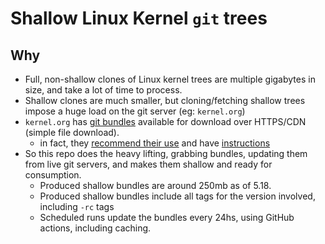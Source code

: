 # Shallow Linux Kernel `git` trees

## Why

- Full, non-shallow clones of Linux kernel trees are multiple gigabytes in size, and take a lot of time to process.
- Shallow clones are much smaller, but cloning/fetching shallow trees impose a huge load on the git server (eg: `kernel.org`)
- `kernel.org` has [git bundles](https://git-scm.com/docs/git-bundle) available for download over HTTPS/CDN (simple file download).
  - in fact, they [recommend their use](https://www.kernel.org/best-way-to-do-linux-clones-for-your-ci.html) and have [instructions](https://www.kernel.org/cloning-linux-from-a-bundle.html) 
- So this repo does the heavy lifting, grabbing bundles, updating them from live git servers, and makes them shallow and ready for consumption.
  - Produced shallow bundles are around 250mb as of 5.18.
  - Produced shallow bundles include all tags for the version involved, including `-rc` tags
  - Scheduled runs update the bundles every 24hs, using GitHub actions, including caching.
